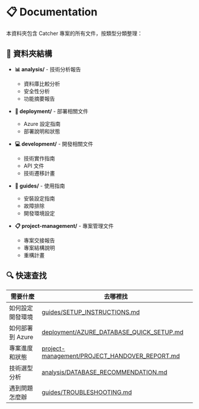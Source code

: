 # 📋 Documentation

本資料夾包含 Catcher 專案的所有文件，按類型分類整理：

## 📁 資料夾結構

- **📊 analysis/** - 技術分析報告
  - 資料庫比較分析
  - 安全性分析
  - 功能摘要報告

- **🚀 deployment/** - 部署相關文件
  - Azure 設定指南
  - 部署說明和狀態

- **💻 development/** - 開發相關文件
  - 技術實作指南
  - API 文件
  - 技術遷移計畫

- **📖 guides/** - 使用指南
  - 安裝設定指南
  - 故障排除
  - 開發環境設定

- **📋 project-management/** - 專案管理文件
  - 專案交接報告
  - 專案結構說明
  - 重構計畫

## 🔍 快速查找

| 需要什麼 | 去哪裡找 |
|---------|---------|
| 如何設定開發環境 | [guides/SETUP_INSTRUCTIONS.md](guides/SETUP_INSTRUCTIONS.md) |
| 如何部署到 Azure | [deployment/AZURE_DATABASE_QUICK_SETUP.md](deployment/AZURE_DATABASE_QUICK_SETUP.md) |
| 專案進度和狀態 | [project-management/PROJECT_HANDOVER_REPORT.md](project-management/PROJECT_HANDOVER_REPORT.md) |
| 技術選型分析 | [analysis/DATABASE_RECOMMENDATION.md](analysis/DATABASE_RECOMMENDATION.md) |
| 遇到問題怎麼辦 | [guides/TROUBLESHOOTING.md](guides/TROUBLESHOOTING.md) |
